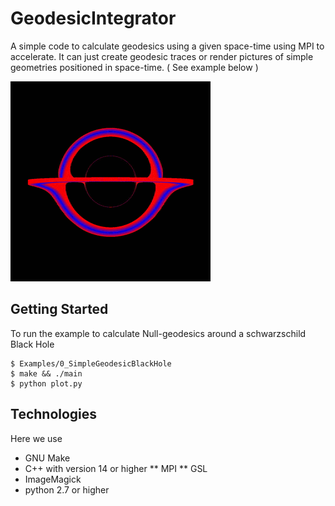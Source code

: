 # GeodesicIntegrator

A simple code to calculate geodesics using a given space-time using MPI to
accelerate. It can just create geodesic traces or render pictures of simple 
geometries positioned in space-time. ( See example below ) 

![](Assets/output.gif)

## Getting Started 

To run the example to calculate Null-geodesics around a schwarzschild Black Hole  

```
$ Examples/0_SimpleGeodesicBlackHole
$ make && ./main
$ python plot.py
```


## Technologies

Here we use 

* GNU Make 
* C++ with version 14 or higher 
** MPI 
** GSL 
* ImageMagick 
* python 2.7 or higher 


# 




